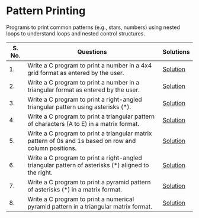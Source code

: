 # Pattern Printing

Programs to print common patterns (e.g., stars, numbers) using nested loops to understand loops and nested control structures.

| S. No. | Questions | Solutions |
|---|---|---|
| 1. | Write a C program to print a number in a 4x4 grid format as entered by the user. | [Solution]() |
| 2. | Write a C program to print a number in a triangular format as entered by the user. | [Solution]() |
| 3. | Write a C program to print a right-angled triangular pattern using asterisks (*). | [Solution]() |
| 4. | Write a C program to print a triangular pattern of characters (A to E) in a matrix format. | [Solution]() |
| 5. | Write a C program to print a triangular matrix pattern of 0s and 1s based on row and column positions. | [Solution]() |
| 6. | Write a C program to print a right-angled triangular pattern of asterisks (*) aligned to the right. | [Solution]() |
| 7. | Write a C program to print a pyramid pattern of asterisks (*) in a matrix format. | [Solution]() |
| 8. | Write a C program to print a numerical pyramid pattern in a triangular matrix format. | [Solution]() |
